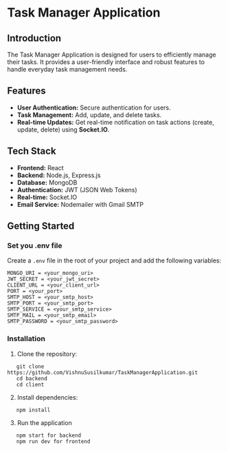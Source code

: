 # Task Manager Application

## Introduction
The Task Manager Application is designed for users to efficiently manage their tasks. It provides a user-friendly interface and robust features to handle everyday task management needs.

## Features
- **User Authentication:** Secure authentication for users.
- **Task Management:** Add, update, and delete tasks.
- **Real-time Updates:** Get real-time notification on task actions (create, update, delete) using **Socket.IO**.

## Tech Stack
- **Frontend:** React
- **Backend:** Node.js, Express.js
- **Database:** MongoDB
- **Authentication:** JWT (JSON Web Tokens)
- **Real-time:** Socket.IO
- **Email Service:** Nodemailer with Gmail SMTP

## Getting Started

### Set you .env file
Create a `.env` file in the root of your project and add the following variables:

```plaintext
MONGO_URI = <your_mongo_uri>
JWT_SECRET = <your_jwt_secret>
CLIENT_URL = <your_client_url>
PORT = <your_port>
SMTP_HOST = <your_smtp_host>
SMTP_PORT = <your_smtp_port>
SMTP_SERVICE = <your_smtp_service>
SMTP_MAIL = <your_smtp_email>
SMTP_PASSWORD = <your_smtp_password>
```

### Installation
1. Clone the repository:
```plaintext
   git clone https://github.com/VishnuSusilkumar/TaskManagerApplication.git
   cd backend
   cd client
```
2. Install dependencies:
```plaintext
   npm install
```
3. Run the application
```plaintext
   npm start for backend
   npm run dev for frontend
```
